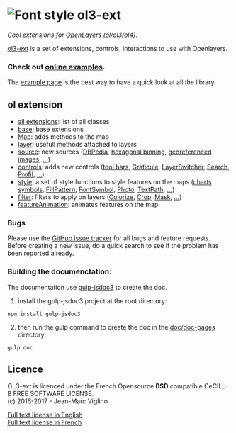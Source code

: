 # ![Font style](https://openlayers.org/assets/theme/img/logo70.png) ol3-ext
*Cool extensions for [OpenLayers](https://github.com/openlayers/openlayers) (ol/ol3/ol4)*.

[ol3-ext](https://github.com/Viglino/ol3-ext) is a set of extensions, controls, interactions to use with Openlayers.    

### Check out [online examples](http://viglino.github.io/ol3-ext/).
The [example page](http://viglino.github.io/ol3-ext/) is the best way to have a quick look at all the library.

## ol extension
* [all extensions](./classes.list.html): list of all classes
* [base](./ol.html): base extensions
* [Map](./ol.Map.html): adds methods to the map
* [layer](./ol.layer.Base.html): usefull methods attached to layers
* [source](./ol.source.html): new sources ([DBPedia](./ol.source.DBPedia.html), [hexagonal binning](./ol.source.HexBin.html), [georeferenced images](./ol.source.GeoImage.html), [...](./ol.source.html))
* [controls](./ol.control.html): adds new controls ([tool bars](./ol.control.Bar.html), [Graticule](./ol.control.Graticule.html), [LayerSwitcher](./ol.control.LayerSwitcher.html), [Search](./ol.control.Search.html), [Profil](./ol.control.Profil.html), [...](./ol.control.html))
* [style](./ol.style.html): a set of style functions to style features on the maps ([charts symbols](./ol.style.Chart.html), [FillPattern](./ol.style.FillPattern.html), [FontSymbol](./ol.style.FontSymbol.html), [Photo](./ol.style.Photo.html), [TextPath](./ol.style.TextPath.html), [...](./ol.style.html))
* [filter](./ol.filter.html): filters to apply on layers ([Colorize](./ol.filter.Colorize.html), [Crop](./ol.filter.Crop.html), [Mask](./ol.filter.Mask.html), [...](./ol.filter.html))  
* [featureAnimation](./ol.featureAnimation.html): animates features on the map.   

### Bugs

Please use the [GitHub issue tracker](https://github.com/Viglino/ol3-ext/issues) for all bugs and feature requests. Before creating a new issue, do a quick search to see if the problem has been reported already.

### Building the documenctation:
The documentation use [gulp-jsdoc3](https://www.npmjs.com/package/gulp-jsdoc3) to create the doc.
1. install the gulp-jsdoc3 project at the root directory:
````
npm install gulp-jsdoc3
````
2. then run the gulp command to create the doc in the [doc/doc-pages](http://viglino.github.io/ol3-ext/doc/doc-pages/) directory:
````
gulp doc
````

## Licence

OL3-ext is licenced under the French Opensource **BSD** compatible CeCILL-B FREE SOFTWARE LICENSE.  
(c) 2016-2017 - Jean-Marc Viglino

[Full text license in English](http://www.cecill.info/licences/Licence_CeCILL-B_V1-en.txt)    
[Full text license in French](http://www.cecill.info/licences/Licence_CeCILL-B_V1-fr.txt)

